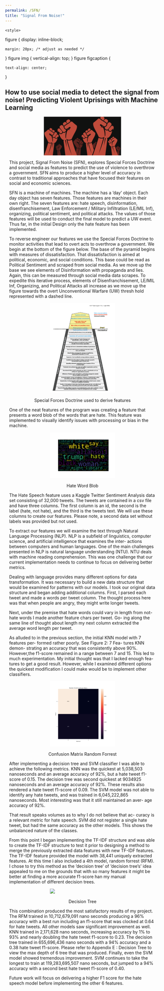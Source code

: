 ```yaml
---
permalink: /SFN/
title: "Signal From Noise!"
---
```

 <style> .indented { padding-left: 10pt; padding-right: 10pt; } </style>
<style> .half {     display: block;
  margin-left: auto;
  margin-right: auto; width: 50%; } </style>
    <style>
figure {
    display: inline-block;

    margin: 20px; /* adjust as needed */
}
figure img {
    vertical-align: top;
}
figure figcaption {

    text-align: center;
}
  </style>
## How to use social media to detect the signal from noise!  Predicting Violent Uprisings with Machine Learning
<center><img src ="https://github.com/dunhamc13/dunhamc13.github.io/blob/master/teaser.png?raw=true" class="half"></center>  
<p class="indented">This project, Signal From Noise (SFN), explores Special Forces Doctrine and social media as features to predict the use of violence to overthrow a government. SFN aims to produce a higher level of accuracy in contrast to traditional approaches that have focused their features on social and economic sciences.</p>
<p></p>
<p class="indented">SFN is a machine of machines. The machine has a ’day’ object. Each day object has seven features. Those features are machines in their own right. The seven features are: hate speech, disinformation, disenfranchisement, Law Enforcement / Military Infiltration (LE/MIL Inf), organizing, political sentiment, and political attacks. The values of those features will be used to conduct the final model to predict a UW event.  Thus far, in the initial Design only the hate feature has been implemented.  </p>
<p></p>
<p class="indented">To reverse engineer our features we use the Special Forces Doctrine to monitor activities that lead to overt acts to overthrow a government. We begin at the bottom of the figure below. The base of the pyramid begins with measures of dissatisfaction. That dissatisfaction is aimed at political, economic, and social conditions. This base could be read as Political Sentiment and scraped from social media. As we move up the base we see elements of Disinformation with propaganda and lies. Again, this can be measured through social media data scrapes. To expedite this iterative process, elements of Disenfranchisement, LE/MIL Inf, Organizing, and Political Attacks all increase as we move up the figure towards the overt Unconventional Warfare (UW) thresh hold represented with a dashed line.</p>
<p></p>
<p><center><figure><img class="half" src ="https://github.com/dunhamc13/dunhamc13.github.io/blob/master/uw.png?raw=true"><img hspace="20"><figcaption>Special Forces Doctrine used to derive features</figcaption></figure></center></p> 
<p></p>
<p class="indented">One of the neat features of the program was creating a feature that presents a word blob of the words that are hate.  This feature was implemented to visually identify issues with processing or bias in the machine.</p>
<p></p>
<p><center><figure><img src ="https://github.com/dunhamc13/dunhamc13.github.io/blob/master/hate.png?raw=true" class="half" ><img hspace="20"><figcaption>Hate Word Blob</figcaption></figure></center></p>  
<p></p>
<p class="indented">The Hate Speech feature uses a Kaggle Twitter Sentiment Analysis data set consisting of 32,000 tweets. The tweets are contained in a csv file and have three columns. The first column is an id, the second is the label (hate, not hate), and the third is the tweets text. We will use these columns to create our features. Please note, a second data set without labels was provided but not used.</p>
<p class="indented">To extract our features we will examine the text through Natural Language Processing (NLP). NLP is a subfield of linguistics, computer science, and artificial intelligence that examines the inter- actions between computers and human languages. One of the main challenges presented in NLP is natural language understanding (NTU). NTU deals with machine reading comprehension. This was one challenge that our current implementation needs to continue to focus on delivering better metrics.</p>
<p class="indented">Dealing with language provides many different options for data transformation. It was necessary to build a new data structure that would be examined for patterns with our models. I took our original data structure and began adding additional columns. First, I parsed each tweet and made a words per tweet column. The thought process here was that when people are angry, they might write longer tweets.</p>
<p class="indented">Next, under the premise that hate words could vary in length from not-hate words I made another feature chars per tweet. Go- ing along the same line of thought about length my next column extracted the average word length per tweet.</p>
<p class="indented">As alluded to in the previous section, the initial KNN model with 7 features per- formed rather poorly. See Figure 2: 7 Fea- tures KNN demon- strating an accuracy that was consistently above 90%. However,the f1-score remained in a range between 7 and 15. This led to much experimentation. My initial thought was that I lacked enough fea- tures to get a good result. However, while I examined different options the quickest modification I could make would be to implement other classifiers.</p>
<p></p>
<p><center><figure><img class="half" src ="https://github.com/dunhamc13/dunhamc13.github.io/blob/master/CM_RF.png?raw=true"><img hspace="20"><figcaption>Confusion Matrix Random Forrest</figcaption></figure></center></p>  
<p></p>
<p class="indented">After implementing a decision tree and SVM classifier I was able to achieve the following metrics. KNN was the quickest at 5,038,503 nanoseconds and an average accuracy of 92%, but a hate tweet f1-score of 0.15. The decision tree was second quickest at 9034925 nanoseconds and an average accuracy of 92%. These results also rendered a hate tweet f1-score of 0.09. The SVM model was not able to identify any hate tweets, and was trained in 6,045,222,865 nanoseconds. Most interesting was that it still maintained an aver- age accuracy of 92%.</p>
<p class="indented">That result speaks volumes as to why I do not believe that ac- curacy is a relevant metric for hate speech. SVM did not register a single hate tweet, but had the same accuracy as the other models. This shows the unbalanced nature of the classes.</p>
<p class="indented">From this point I began implementing the TF-IDF structure and was able to create the TF-IDF structure to test it prior to designing a method to merge the previously extracted data features with new TF-IDF features. The TF-IDF feature provided the model with 38,441 uniquely extracted features. At this time I also included a 4th model, random forrest (RFM). I chose to try this method as the ’decision tree’ of ’decision tree’s’ idea appealed to me on the grounds that with so many features it might be better at finding a more accurate f1-score han my manual implementation of different decision trees.</p>
<p></p>
<p><center><figure><img class="half" src ="https://github.com/dunhamc13/dunhamc13.github.io/blob/master/dTree.png?raw=true"><img hspace="20"><figcaption>Decision Tree</figcaption></figure></center></p>  
<p></p>
<p class="indented">This combination produced the most satisfactory results of my project. The RFM trained in 10,712,679,091 nano seconds producing a 96% accuracy with a best run including an f1-score that was clocked at 0.64 for hate tweets. All other models saw significant improvement as well. KNN trained in 2,171,628 nano seconds, increasing accuracy by 1% to 93% and nearly doubling the hate tweet f1-score to 0.23. The decision tree trained in 655,696,436 nano seconds with a 94% accuracy and a 0.38 hate tweet f1-score. Please refer to Appendix E : Decision Tree to view the max depth of 6 tree that was produced. Finally, even the SVM model showed tremendous improvement. SVM continues to take the longest to train at 119,283,695,507 nano seconds, but jumped to a 94% accuracy with a second best hate tweet f1-score of 0.40.</p>
<p class="indented">Future work will focus on delivering a higher F1 score for the hate speech model before implementing the other 6 features.</p>



